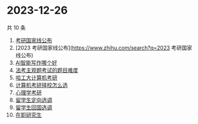 # 2023-12-26

共 10 条

<!-- BEGIN -->
<!-- 最后更新时间 Tue Dec 26 2023 02:10:50 GMT+0800 (China Standard Time) -->

1. [考研国家线公布](https://www.zhihu.com/search?q=考研国家线公布)
1. [2023 考研国家线公布](https://www.zhihu.com/search?q=2023 考研国家线公布)
1. [AI智能写作哪个好](https://www.zhihu.com/search?q=AI智能写作哪个好)
1. [法考主观题考试的题目难度](https://www.zhihu.com/search?q=法考主观题考试的题目难度)
1. [哈工大计算机考研](https://www.zhihu.com/search?q=哈工大计算机考研)
1. [计算机考研择校怎么选](https://www.zhihu.com/search?q=计算机考研择校怎么选)
1. [心理学考研](https://www.zhihu.com/search?q=心理学考研)
1. [留学生定向选调](https://www.zhihu.com/search?q=留学生定向选调)
1. [留学生回国选调](https://www.zhihu.com/search?q=留学生回国选调)
1. [在职研究生](https://www.zhihu.com/search?q=在职研究生)

<!-- END -->
